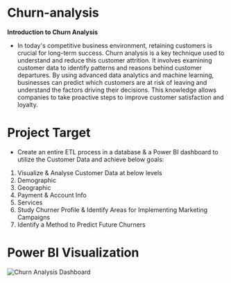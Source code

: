# Churn-analysis
**Introduction to Churn Analysis**
- In today's competitive business environment, retaining customers is crucial for long-term success. Churn analysis is a key technique used to understand and reduce this customer attrition. It involves examining customer data to identify patterns and reasons behind customer departures. By using advanced data analytics and machine learning, businesses can predict which customers are at risk of leaving and understand the factors driving their decisions. This knowledge allows companies to take proactive steps to improve customer satisfaction and loyalty.

# Project Target

- Create an entire ETL process in a database & a Power BI dashboard to utilize the Customer Data and achieve below goals:

1. Visualize & Analyse Customer Data at below levels
2. Demographic
3. Geographic
4. Payment & Account Info
5. Services
6. Study Churner Profile & Identify Areas for Implementing Marketing Campaigns
7. Identify a Method to Predict Future Churners


# Power BI Visualization
![Churn Analysis Dashboard](https://github.com/user-attachments/assets/c61a93ba-9b9b-403d-8f83-824116ab4341)
